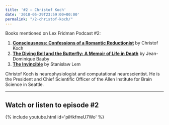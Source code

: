 ```yaml
---
title: '#2 – Christof Koch'
date: '2018-05-29T23:59:00+00:00'
permalink: "/2-christof-koch/"
---
```


Books mentioned on Lex Fridman Podcast #2:

1. <b><a href="https://amzn.to/3EkUPUB" target="_blank" rel="sponsored noopener noreferrer">Consciousness: Confessions of a Romantic Reductionist</a></b> by Christof Koch
2. <b><a href="https://amzn.to/3i0148D" target="_blank" rel="sponsored noopener noreferrer">The Diving Bell and the Butterfly: A Memoir of Life in Death</a></b> by Jean-Dominique Bauby
3. <b><a href="https://amzn.to/3TV6uiy" target="_blank" rel="sponsored noopener noreferrer">The Invincible</a></b> by Stanisław Lem

<!--more-->

Christof Koch is neurophysiologist and computational neuroscientist. He is the President and Chief Scientific Officer of the Allen Institute for Brain Science in Seattle.

- - - - - -

## Watch or listen to episode #2

{% include youtube.html id='piHkfmeU7Wo' %}